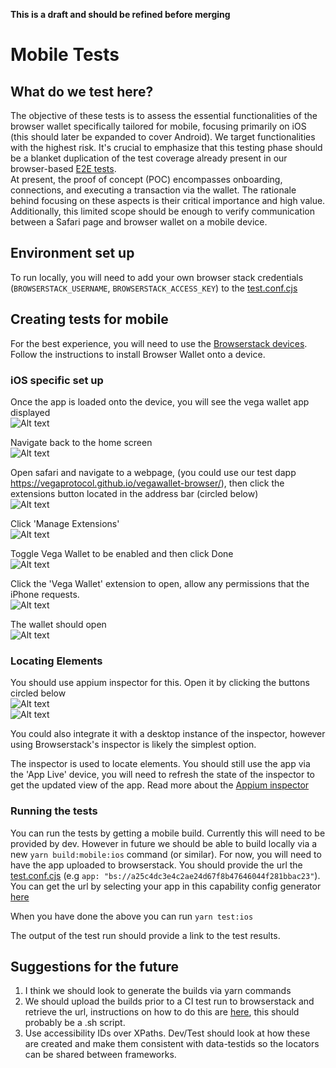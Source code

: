 **This is a draft and should be refined before merging**
# Mobile Tests

## What do we test here?
The objective of these tests is to assess the essential functionalities of the browser wallet specifically tailored for mobile, focusing primarily on iOS (this should later be expanded to cover Android). We target functionalities with the highest risk. It's crucial to emphasize that this testing phase should be a blanket duplication of the test coverage already present in our browser-based [E2E tests](../e2e/).  
At present, the proof of concept (POC) encompasses onboarding, connections, and executing a transaction via the wallet. The rationale behind focusing on these aspects is their critical importance and high value. Additionally, this limited scope should be enough to verify communication between a Safari page and browser wallet on a mobile device.

## Environment set up
To run locally, you will need to add your own browser stack credentials (`BROWSERSTACK_USERNAME`, `BROWSERSTACK_ACCESS_KEY`) to the [test.conf.cjs](test.conf.cjs)

## Creating tests for mobile
For the best experience, you will need to use the [Browserstack devices](https://www.browserstack.com/docs/app-live/get-started/launch-session). Follow the instructions to install Browser Wallet onto a device. 

### iOS specific set up
Once the app is loaded onto the device, you will see the vega wallet app displayed     
![Alt text](./readme-images/app.png)     

Navigate back to the home screen   
![Alt text](./readme-images/homescreen.png)      

Open safari and navigate to a webpage, (you could use our test dapp https://vegaprotocol.github.io/vegawallet-browser/), then click the extensions button located in the address bar (circled below)   
![Alt text](./readme-images/extension-button.png)        
      
Click 'Manage Extensions'    
![Alt text](./readme-images/manage-extensions.png)  

Toggle Vega Wallet to be enabled and then click Done   
![Alt text](./readme-images/enable-extension.png)    

Click the 'Vega Wallet' extension to open, allow any permissions that the iPhone requests.   
![Alt text](./readme-images/vegawallet-extensions-menu.png)    

The wallet should open   
![Alt text](./readme-images/wallet-open.png)

### Locating Elements
You should use appium inspector for this. Open it by clicking the buttons circled below   
![Alt text](./readme-images/inspect-button.png)   
![Alt text](./readme-images/open-inspector.png)   

You could also integrate it with a desktop instance of the inspector, however using Browserstack's inspector is likely the simplest option.   

The inspector is used to locate elements. You should still use the app via the 'App Live' device, you will need to refresh the state of the inspector to get the updated view of the app. Read more about the [Appium inspector](https://github.com/appium/appium-inspector)


### Running the tests 
You can run the tests by getting a mobile build. Currently this will need to be provided by dev. However in future we should be able to build locally via a new `yarn build:mobile:ios` command (or similar). For now, you will need to have the app uploaded to browserstack. You should provide the url the [test.conf.cjs](test.conf.cjs) (e.g `app: "bs://a25c4dc3e4c2ae24d67f8b47646044f281bbac23"`). You can get the url by selecting your app in this capability config generator [here](https://www.browserstack.com/app-automate/capabilities?tag=w3c)

When you have done the above you can run
`yarn test:ios`

The output of the test run should provide a link to the test results.

## Suggestions for the future
1. I think we should look to generate the builds via yarn commands 
2. We should upload the builds prior to a CI test run to browserstack and retrieve the url, instructions on how to do this are [here](https://www.browserstack.com/docs/app-automate/api-reference/appium/apps#upload-an-app), this should probably be a .sh script. 
3. Use accessibility IDs over XPaths. Dev/Test should look at how these are created and make them consistent with data-testids so the locators can be shared between frameworks.
